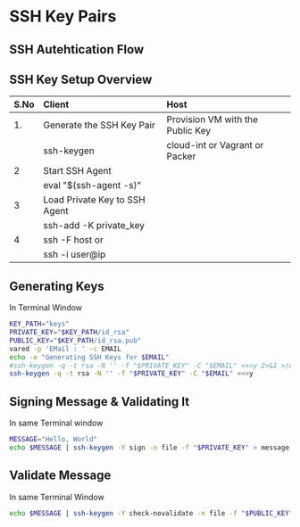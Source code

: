 # SSH Key Pairs

## SSH Autehtication Flow



## SSH Key Setup Overview

| S.No |               Client          |                 Host                 |
|:-----|:------------------------------|:-------------------------------------|
| 1.   | Generate the SSH Key Pair     | Provision VM with the Public Key     |
|      | ssh-keygen                    | cloud-int or Vagrant or Packer       |
| 2    | Start SSH Agent               |                                      |
|      | eval "$(ssh-agent -s)"        |                                      |
| 3    | Load Private Key to SSH Agent |                                      |
|      | ssh-add -K private_key        |                                      |
| 4    | ssh -F <ssh-config> host or   |                                      |
|      | ssh -i <private-key>user@ip   |                                      |


## Generating Keys

In Terminal Window

```sh
KEY_PATH="keys"
PRIVATE_KEY="$KEY_PATH/id_rsa"
PUBLIC_KEY="$KEY_PATH/id_rsa.pub"
vared -p 'EMail : ' -c EMAIL
echo -e "Generating SSH Keys for $EMAIL"
#ssh-keygen -q -t rsa -N '' -f "$PRIVATE_KEY" -C "$EMAIL" <<<y 2>&1 >/dev/null
ssh-keygen -q -t rsa -N '' -f "$PRIVATE_KEY" -C "$EMAIL" <<<y
```

## Signing Message & Validating It

In same Terminal window

```sh
MESSAGE="Hello, World"
echo $MESSAGE | ssh-keygen -Y sign -n file -f "$PRIVATE_KEY" > message.signed
```

## Validate Message

In same Terminal Window

```sh
echo $MESSAGE | ssh-keygen -Y check-novalidate -n file -f "$PUBLIC_KEY" -s message.signed
```
